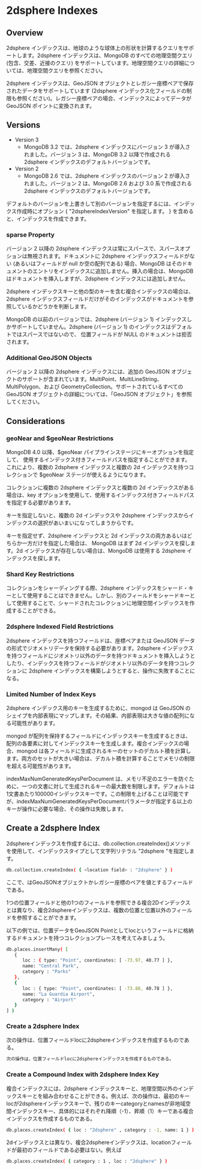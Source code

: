 # 2dsphere Indexes
## Overview
2dsphere インデックスは、地球のような球体上の形状を計算するクエリをサポートします。2dsphere インデックスは、MongoDB のすべての地理空間クエリ (包含、交差、近接のクエリ) をサポートしています。地理空間クエリの詳細については、地理空間クエリを参照ください。

2dsphere インデックスは、GeoJSON オブジェクトとレガシー座標ペアで保存されたデータをサポートしています (2dsphere インデックス化フィールドの制限も参照ください)。レガシー座標ペアの場合、インデックスによってデータが GeoJSON ポイントに変換されます。

## Versions
- Version 3
  - MongoDB 3.2 では、2dsphere インデックスにバージョン 3 が導入されました。バージョン 3 は、MongoDB 3.2 以降で作成される 2dsphere インデックスのデフォルトバージョンです。
- Version 2
  - MongoDB 2.6 では、2dsphere インデックスのバージョン 2 が導入されました。バージョン 2 は、MongoDB 2.6 および 3.0 系で作成される 2dsphere インデックスのデフォルトバージョンです。

デフォルトのバージョンを上書きして別のバージョンを指定するには、インデックス作成時にオプション { "2dsphereIndexVersion" を指定します。<version> } を含めると、インデックスを作成できます。

### sparse Property
バージョン 2 以降の 2dsphere インデックスは常にスパースで、スパースオプションは無視されます。ドキュメントに 2dsphere インデックスフィールドがない (あるいはフィールドが null か空の配列である) 場合、MongoDB はそのドキュメントのエントリをインデックスに追加しません。挿入の場合は、MongoDB はドキュメントを挿入しますが、2dsphere インデックスには追加しません。

2dsphere インデックスキーと他の型のキーを含む複合インデックスの場合は、 2dsphere インデックスフィールドだけがそのインデックスがドキュメントを参照しているかどうかを判断します。

MongoDB の以前のバージョンでは、2dsphere (バージョン 1) インデックスしかサポートしていません。2dsphere (バージョン 1) のインデックスはデフォルトではスパースではないので、 位置フィールドが NULL のドキュメントは拒否されます。

### Additional GeoJSON Objects
バージョン 2 以降の 2dsphere インデックスには、追加の GeoJSON オブジェクトのサポートが含まれています。MultiPoint、MultiLineString、MultiPolygon、および GeometryCollection。サポートされているすべての GeoJSON オブジェクトの詳細については、「GeoJSON オブジェクト」を参照してください。

## Considerations
### geoNear and $geoNear Restrictions
MongoDB 4.0 以降、$geoNear パイプラインステージにキーオプションを指定して、 使用するインデックス付きフィールドパスを指定することができます。これにより、複数の 2dsphere インデックスと複数の 2d インデックスを持つコレクションで $geoNear ステージが使えるようになります。

コレクションに複数の 2dsphere インデックスと複数の 2d インデックスがある場合は、key オプションを使用して、使用するインデックス付きフィールドパスを指定する必要があります。

キーを指定しないと、複数の 2d インデックスや 2dsphere インデックスからインデックスの選択があいまいになってしまうからです。

キーを指定せず、2dsphere インデックスと 2d インデックスの両方あるいはどちらか一方だけを指定した場合は、 MongoDB はまず 2d インデックスを探します。2d インデックスが存在しない場合は、MongoDB は使用する 2dsphere インデックスを探します。

### Shard Key Restrictions
コレクションをシャーディングする際、2dsphere インデックスをシャード・キーとして使用することはできません。しかし、別のフィールドをシャードキーとして使用することで、シャードされたコレクションに地理空間インデックスを作成することができる。

### 2dsphere Indexed Field Restrictions
2dsphere インデックスを持つフィールドは、座標ペアまたは GeoJSON データの形式でジオメトリデータを保持する必要があります。2dsphere インデックスを持つフィールドにジオメトリ以外のデータを持つドキュメントを挿入しようとしたり、インデックスを持つフィールドがジオメトリ以外のデータを持つコレクションに 2dsphere インデックスを構築しようとすると、操作に失敗することになる。

### Limited Number of Index Keys
2dsphere インデックス用のキーを生成するために、mongod は GeoJSON のシェイプを内部表現にマップします。その結果、内部表現は大きな値の配列になる可能性があります。

mongod が配列を保持するフィールドにインデックスキーを生成するときは、 配列の各要素に対してインデックスキーを生成します。複合インデックスの場合、mongod は各フィールドに生成されるキーのセットのデカルト積を計算します。両方のセットが大きい場合は、デカルト積を計算することでメモリの制限を超える可能性があります。

indexMaxNumGeneratedKeysPerDocument は、メモリ不足のエラーを防ぐために、一つの文書に対して生成されるキーの最大数を制限します。デフォルトは1文書あたり100000インデックスキーです。この制限を上げることは可能ですが、indexMaxNumGeneratedKeysPerDocumentパラメータが指定する以上のキーが操作に必要な場合、その操作は失敗します。

## Create a 2dsphere Index
2dsphereインデックスを作成するには、db.collection.createIndex()メソッドを使用して、インデックスタイプとして文字列リテラル "2dsphere "を指定します。

```bash
db.collection.createIndex( { <location field> : "2dsphere" } )
```

ここで、<location field>はGeoJSONオブジェクトかレガシー座標のペアを値とするフィールドである。

1つの位置フィールドと他の1つのフィールドを参照できる複合2Dインデックスとは異なり、複合2dsphereインデックスは、複数の位置と位置以外のフィールドを参照することができます。

以下の例では、位置データをGeoJSON Pointとしてlocというフィールドに格納するドキュメントを持つコレクションプレースを考えてみましょう。

```bash
db.places.insertMany( [
   {
      loc : { type: "Point", coordinates: [ -73.97, 40.77 ] },
      name: "Central Park",
      category : "Parks"
   },
   {
      loc : { type: "Point", coordinates: [ -73.88, 40.78 ] },
      name: "La Guardia Airport",
      category : "Airport"
   }
] )
```

### Create a 2dsphere Index
次の操作は、位置フィールドlocに2dsphereインデックスを作成するものである。

```bash
次の操作は、位置フィールドlocに2dsphereインデックスを作成するものである。
```

### Create a Compound Index with 2dsphere Index Key
複合インデックスには、2dsphere インデックスキーと、地理空間以外のインデックスキーとを組み合わせることができる。例えば、次の操作は、最初のキーlocが2dsphereインデックスキーで、残りのキーcategoryとnamesが非地域空間インデックスキー、具体的にはそれぞれ降順（-1）、昇順（1）キーである複合インデックスを作成するものである。

```bash
db.places.createIndex( { loc : "2dsphere" , category : -1, name: 1 } )
```

2dインデックスとは異なり、複合2dsphereインデックスは、locationフィールドが最初のフィールドである必要はない。例えば

```bash
db.places.createIndex( { category : 1 , loc : "2dsphere" } )
```
